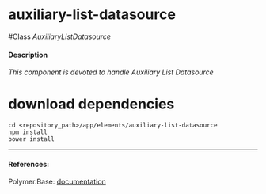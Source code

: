 auxiliary-list-datasource
=========


#Class
*AuxiliaryListDatasource*

#### Description
*This component is devoted to handle Auxiliary List Datasource*

# download dependencies
```
cd <repository_path>/app/elements/auxiliary-list-datasource
npm install
bower install
```

____________
#### References:
Polymer.Base: [documentation](http://polymer.github.io/polymer/)



